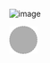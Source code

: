 ![image](https://github.com/arstome/APP/tree/master/%E7%94%9F%E6%B4%BB%E6%97%A9%E6%8A%A5)

![image](https://github.com/arstome/APP/blob/master/%E9%97%B9%E9%92%9F%E9%A1%B5/rectangle_u295.png)
